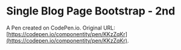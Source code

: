 # Single Blog Page Bootstrap - 2nd

A Pen created on CodePen.io. Original URL: [https://codepen.io/componentity/pen/KKzZqKr](https://codepen.io/componentity/pen/KKzZqKr).


